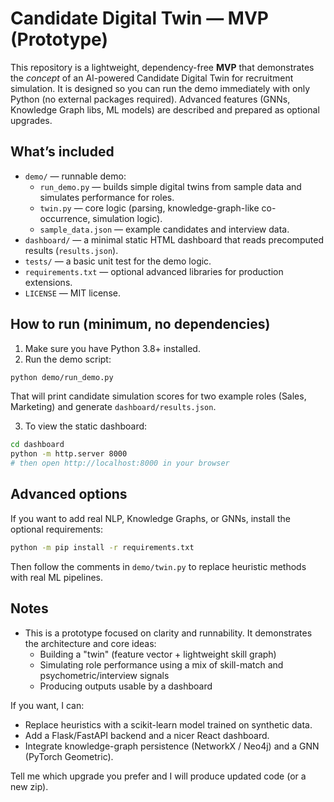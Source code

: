 # Candidate Digital Twin — MVP (Prototype)

This repository is a lightweight, dependency-free **MVP** that demonstrates the *concept* of an AI-powered
Candidate Digital Twin for recruitment simulation. It is designed so you can run the demo immediately with
only Python (no external packages required). Advanced features (GNNs, Knowledge Graph libs, ML models) are
described and prepared as optional upgrades.

## What’s included
- `demo/` — runnable demo:
  - `run_demo.py` — builds simple digital twins from sample data and simulates performance for roles.
  - `twin.py` — core logic (parsing, knowledge-graph-like co-occurrence, simulation logic).
  - `sample_data.json` — example candidates and interview data.
- `dashboard/` — a minimal static HTML dashboard that reads precomputed results (`results.json`).
- `tests/` — a basic unit test for the demo logic.
- `requirements.txt` — optional advanced libraries for production extensions.
- `LICENSE` — MIT license.

## How to run (minimum, no dependencies)
1. Make sure you have Python 3.8+ installed.
2. Run the demo script:
```bash
python demo/run_demo.py
```
That will print candidate simulation scores for two example roles (Sales, Marketing) and generate `dashboard/results.json`.

3. To view the static dashboard:
```bash
cd dashboard
python -m http.server 8000
# then open http://localhost:8000 in your browser
```

## Advanced options
If you want to add real NLP, Knowledge Graphs, or GNNs, install the optional requirements:
```bash
python -m pip install -r requirements.txt
```
Then follow the comments in `demo/twin.py` to replace heuristic methods with real ML pipelines.

## Notes
- This is a prototype focused on clarity and runnability. It demonstrates the architecture and core ideas:
  - Building a "twin" (feature vector + lightweight skill graph)
  - Simulating role performance using a mix of skill-match and psychometric/interview signals
  - Producing outputs usable by a dashboard

If you want, I can:
- Replace heuristics with a scikit-learn model trained on synthetic data.
- Add a Flask/FastAPI backend and a nicer React dashboard.
- Integrate knowledge-graph persistence (NetworkX / Neo4j) and a GNN (PyTorch Geometric).

Tell me which upgrade you prefer and I will produce updated code (or a new zip).
